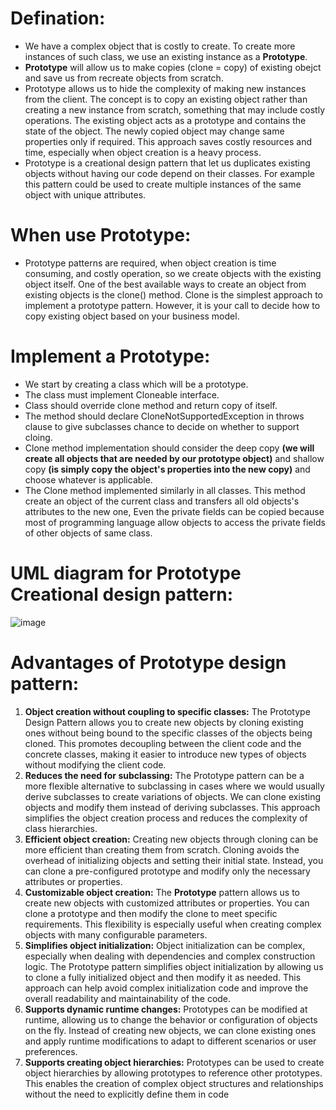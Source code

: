 # Defination:
- We have a complex object that is costly to create. To create more instances of such class, we use an existing instance as a **Prototype**.
- **Prototype** will allow us to make copies (clone = copy) of existing obejct and save us from recreate objects from scratch.
- Prototype allows us to hide the complexity of making new instances from the client. The concept is to copy an existing object rather than creating a new instance from scratch, something that may include costly operations. The existing object acts as a prototype and contains the state of the object. The newly copied object may change same properties only if required. This approach saves costly resources and time, especially when object creation is a heavy process.
- Prototype is a creational design pattern that let us duplicates existing objects without having our code depend on their classes. For example this pattern could be used to create multiple instances of the same object with unique attributes.

# When use Prototype: 
- Prototype patterns are required, when object creation is time consuming, and costly operation, so we create objects with the existing object itself. One of the best available ways to create an object from existing objects is the clone() method. Clone is the simplest approach to implement a prototype pattern. However, it is your call to decide how to copy existing object based on your business model.

# Implement a Prototype:
- We start by creating a class which will be a prototype.
- The class must implement Cloneable interface.
- Class should override clone method and return copy of itself.
- The method should declare CloneNotSupportedException in throws clause to give subclasses chance to decide on whether to support cloing.
- Clone method implementation should consider the deep copy **(we will create all objects that are needed by our prototype object)** and shallow copy **(is simply copy the object's properties into the new copy)** and choose whatever is applicable.
- The Clone method implemented similarly in all classes. This method create an object of the current class and transfers all old objects's attributes to the new one, Even the private fields can be copied because most of programming language allow objects to access the private fields of other objects of same class.

# UML diagram for Prototype Creational design pattern:
![image](https://github.com/NourhanSaeed707/Design-pattern/assets/64387352/4b071294-0dd0-4661-a1b8-8441e75712ac)

# Advantages of Prototype design pattern:
1. **Object creation without coupling to specific classes:** The Prototype Design Pattern allows you to create new objects by cloning existing ones without being bound to the specific classes of the objects being cloned. This promotes decoupling between the client code and the concrete classes, making it easier to introduce new types of objects without modifying the client code.
2. **Reduces the need for subclassing:** The Prototype pattern can be a more flexible alternative to subclassing in cases where we would usually derive subclasses to create variations of objects. We can clone existing objects and modify them instead of deriving subclasses. This approach simplifies the object creation process and reduces the complexity of class hierarchies.
3. **Efficient object creation:** Creating new objects through cloning can be more efficient than creating them from scratch. Cloning avoids the overhead of initializing objects and setting their initial state. Instead, you can clone a pre-configured prototype and modify only the necessary attributes or properties.
4. **Customizable object creation:** The **Prototype** pattern allows us to create new objects with customized attributes or properties. You can clone a prototype and then modify the clone to meet specific requirements. This flexibility is especially useful when creating complex objects with many configurable parameters.
5. **Simplifies object initialization:** Object initialization can be complex, especially when dealing with dependencies and complex construction logic. The Prototype pattern simplifies object initialization by allowing us to clone a fully initialized object and then modify it as needed. This approach can help avoid complex initialization code and improve the overall readability and maintainability of the code.
6. **Supports dynamic runtime changes:** Prototypes can be modified at runtime, allowing us to change the behavior or configuration of objects on the fly. Instead of creating new objects, we can clone existing ones and apply runtime modifications to adapt to different scenarios or user preferences.
7. **Supports creating object hierarchies:** Prototypes can be used to create object hierarchies by allowing prototypes to reference other prototypes. This enables the creation of complex object structures and relationships without the need to explicitly define them in code


